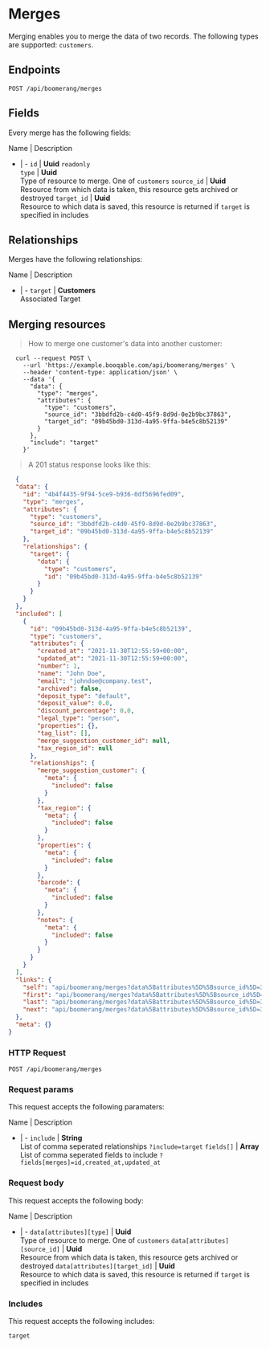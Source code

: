 # Merges

Merging enables you to merge the data of two records. The following types are supported: `customers`.

## Endpoints
`POST /api/boomerang/merges`

## Fields
Every merge has the following fields:

Name | Description
- | -
`id` | **Uuid** `readonly`<br>
`type` | **Uuid**<br>Type of resource to merge. One of `customers`
`source_id` | **Uuid**<br>Resource from which data is taken, this resource gets archived or destroyed
`target_id` | **Uuid**<br>Resource to which data is saved, this resource is returned if `target` is specified in includes


## Relationships
Merges have the following relationships:

Name | Description
- | -
`target` | **Customers**<br>Associated Target


## Merging resources



> How to merge one customer's data into another customer:

```shell
  curl --request POST \
    --url 'https://example.booqable.com/api/boomerang/merges' \
    --header 'content-type: application/json' \
    --data '{
      "data": {
        "type": "merges",
        "attributes": {
          "type": "customers",
          "source_id": "3bbdfd2b-c4d0-45f9-8d9d-0e2b9bc37863",
          "target_id": "09b45bd0-313d-4a95-9ffa-b4e5c8b52139"
        }
      },
      "include": "target"
    }'
```

> A 201 status response looks like this:

```json
  {
  "data": {
    "id": "4b4f4435-9f94-5ce9-b936-0df5696fed09",
    "type": "merges",
    "attributes": {
      "type": "customers",
      "source_id": "3bbdfd2b-c4d0-45f9-8d9d-0e2b9bc37863",
      "target_id": "09b45bd0-313d-4a95-9ffa-b4e5c8b52139"
    },
    "relationships": {
      "target": {
        "data": {
          "type": "customers",
          "id": "09b45bd0-313d-4a95-9ffa-b4e5c8b52139"
        }
      }
    }
  },
  "included": [
    {
      "id": "09b45bd0-313d-4a95-9ffa-b4e5c8b52139",
      "type": "customers",
      "attributes": {
        "created_at": "2021-11-30T12:55:59+00:00",
        "updated_at": "2021-11-30T12:55:59+00:00",
        "number": 1,
        "name": "John Doe",
        "email": "johndoe@company.test",
        "archived": false,
        "deposit_type": "default",
        "deposit_value": 0.0,
        "discount_percentage": 0.0,
        "legal_type": "person",
        "properties": {},
        "tag_list": [],
        "merge_suggestion_customer_id": null,
        "tax_region_id": null
      },
      "relationships": {
        "merge_suggestion_customer": {
          "meta": {
            "included": false
          }
        },
        "tax_region": {
          "meta": {
            "included": false
          }
        },
        "properties": {
          "meta": {
            "included": false
          }
        },
        "barcode": {
          "meta": {
            "included": false
          }
        },
        "notes": {
          "meta": {
            "included": false
          }
        }
      }
    }
  ],
  "links": {
    "self": "api/boomerang/merges?data%5Battributes%5D%5Bsource_id%5D=3bbdfd2b-c4d0-45f9-8d9d-0e2b9bc37863&data%5Battributes%5D%5Btarget_id%5D=09b45bd0-313d-4a95-9ffa-b4e5c8b52139&data%5Battributes%5D%5Btype%5D=customers&data%5Btype%5D=merges&include=target&merge%5Bdata%5D%5Battributes%5D%5Bsource_id%5D=3bbdfd2b-c4d0-45f9-8d9d-0e2b9bc37863&merge%5Bdata%5D%5Battributes%5D%5Btarget_id%5D=09b45bd0-313d-4a95-9ffa-b4e5c8b52139&merge%5Bdata%5D%5Battributes%5D%5Btype%5D=customers&merge%5Bdata%5D%5Btype%5D=merges&merge%5Binclude%5D=target&page%5Bnumber%5D=1&page%5Bsize%5D=25",
    "first": "api/boomerang/merges?data%5Battributes%5D%5Bsource_id%5D=3bbdfd2b-c4d0-45f9-8d9d-0e2b9bc37863&data%5Battributes%5D%5Btarget_id%5D=09b45bd0-313d-4a95-9ffa-b4e5c8b52139&data%5Battributes%5D%5Btype%5D=customers&data%5Btype%5D=merges&include=target&merge%5Bdata%5D%5Battributes%5D%5Bsource_id%5D=3bbdfd2b-c4d0-45f9-8d9d-0e2b9bc37863&merge%5Bdata%5D%5Battributes%5D%5Btarget_id%5D=09b45bd0-313d-4a95-9ffa-b4e5c8b52139&merge%5Bdata%5D%5Battributes%5D%5Btype%5D=customers&merge%5Bdata%5D%5Btype%5D=merges&merge%5Binclude%5D=target&page%5Bnumber%5D=1&page%5Bsize%5D=25",
    "last": "api/boomerang/merges?data%5Battributes%5D%5Bsource_id%5D=3bbdfd2b-c4d0-45f9-8d9d-0e2b9bc37863&data%5Battributes%5D%5Btarget_id%5D=09b45bd0-313d-4a95-9ffa-b4e5c8b52139&data%5Battributes%5D%5Btype%5D=customers&data%5Btype%5D=merges&include=target&merge%5Bdata%5D%5Battributes%5D%5Bsource_id%5D=3bbdfd2b-c4d0-45f9-8d9d-0e2b9bc37863&merge%5Bdata%5D%5Battributes%5D%5Btarget_id%5D=09b45bd0-313d-4a95-9ffa-b4e5c8b52139&merge%5Bdata%5D%5Battributes%5D%5Btype%5D=customers&merge%5Bdata%5D%5Btype%5D=merges&merge%5Binclude%5D=target&page%5Bnumber%5D=&page%5Bsize%5D=25",
    "next": "api/boomerang/merges?data%5Battributes%5D%5Bsource_id%5D=3bbdfd2b-c4d0-45f9-8d9d-0e2b9bc37863&data%5Battributes%5D%5Btarget_id%5D=09b45bd0-313d-4a95-9ffa-b4e5c8b52139&data%5Battributes%5D%5Btype%5D=customers&data%5Btype%5D=merges&include=target&merge%5Bdata%5D%5Battributes%5D%5Bsource_id%5D=3bbdfd2b-c4d0-45f9-8d9d-0e2b9bc37863&merge%5Bdata%5D%5Battributes%5D%5Btarget_id%5D=09b45bd0-313d-4a95-9ffa-b4e5c8b52139&merge%5Bdata%5D%5Battributes%5D%5Btype%5D=customers&merge%5Bdata%5D%5Btype%5D=merges&merge%5Binclude%5D=target&page%5Bnumber%5D=2&page%5Bsize%5D=25"
  },
  "meta": {}
}
```

### HTTP Request

`POST /api/boomerang/merges`

### Request params

This request accepts the following paramaters:

Name | Description
- | -
`include` | **String**<br>List of comma seperated relationships `?include=target`
`fields[]` | **Array**<br>List of comma seperated fields to include `?fields[merges]=id,created_at,updated_at`


### Request body

This request accepts the following body:

Name | Description
- | -
`data[attributes][type]` | **Uuid**<br>Type of resource to merge. One of `customers`
`data[attributes][source_id]` | **Uuid**<br>Resource from which data is taken, this resource gets archived or destroyed
`data[attributes][target_id]` | **Uuid**<br>Resource to which data is saved, this resource is returned if `target` is specified in includes


### Includes

This request accepts the following includes:

`target`





